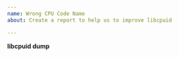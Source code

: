 ```yaml
---
name: Wrong CPU Code Name
about: Create a report to help us to improve libcpuid

---
```


<!--
This template is to report errors in CPU Code Name. Please fill it to help us to solve your issue.
-->

**libcpuid dump**
<!-- Please run the `cpuid_tool` command and attach raw.txt and report.txt files here -->

